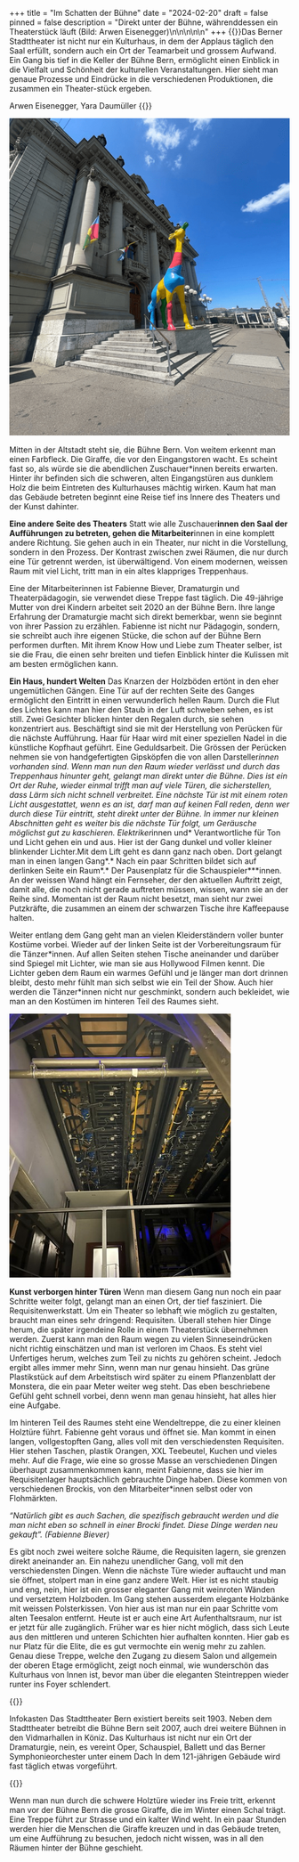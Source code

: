 +++
title = "Im Schatten der Bühne"
date = "2024-02-20"
draft = false
pinned = false
description = "Direkt unter der Bühne, währenddessen ein Theaterstück läuft (Bild: Arwen Eisenegger)\n\n\n\n\n"
+++
{{</lead>}}Das Berner Stadttheater ist nicht nur ein Kulturhaus, in dem der Applaus täglich den Saal erfüllt, sondern auch ein Ort der Teamarbeit und grossem Aufwand. Ein Gang bis tief in die Keller der Bühne Bern, ermöglicht einen Einblick in die Vielfalt und Schönheit der kulturellen Veranstaltungen. Hier sieht man genaue Prozesse und Eindrücke in die verschiedenen Produktionen, die zusammen ein Theater-stück ergeben. 

Arwen Eisenegger, Yara Daumüller  {{</lead>}}

![](bild1-1-.png "Das Berner Stadttheater von vorne mit der aktuellen Giraffenstatue (Bild https://de.foursquare.com/v/stadttheater-bern/4bf80db7b182c9b637bb765a?openPhotoId=6485b86626ea3236f26e2b62 )")

Mitten in der Altstadt steht sie, die Bühne Bern. Von weitem erkennt man einen Farbfleck. Die Giraffe, die vor den Eingangstoren wacht. Es scheint fast so, als würde sie die abendlichen Zuschauer*innen bereits erwarten. Hinter ihr befinden sich die schweren, alten Eingangstüren aus dunklem Holz die beim Eintreten des Kulturhauses mächtig wirken. Kaum hat man das Gebäude betreten beginnt eine Reise tief ins Innere des Theaters und der Kunst dahinter.

**Eine andere Seite des Theaters**
Statt wie alle Zuschauer**innen den Saal der Aufführungen zu betreten, gehen die Mitarbeiter**innen in eine komplett andere Richtung. Sie gehen auch in ein Theater, nur nicht in die Vorstellung, sondern in den Prozess. Der Kontrast zwischen zwei Räumen, die nur durch eine Tür getrennt werden, ist überwältigend. Von einem modernen, weissen Raum mit viel Licht, tritt man in ein altes klappriges Treppenhaus.

Eine der Mitarbeiterinnen ist Fabienne Biever, Dramaturgin und Theaterpädagogin, sie verwendet diese Treppe fast täglich. Die 49-jährige Mutter von drei Kindern arbeitet seit 2020 an der Bühne Bern. Ihre lange Erfahrung der Dramaturgie macht sich direkt bemerkbar, wenn sie beginnt von ihrer Passion zu erzählen. Fabienne ist nicht nur Pädagogin, sondern, sie schreibt auch ihre eigenen Stücke, die schon auf der Bühne Bern performen durften. Mit ihrem Know How und Liebe zum Theater selber, ist sie die Frau, die einen sehr breiten und tiefen Einblick hinter die Kulissen mit am besten ermöglichen kann. 

**Ein Haus, hundert Welten**
Das Knarzen der Holzböden ertönt in den eher ungemütlichen Gängen. Eine Tür auf der rechten Seite des Ganges ermöglicht den Eintritt in einen verwunderlich hellen Raum. Durch die Flut des Lichtes kann man hier den Staub in der Luft schweben sehen, es ist still. Zwei Gesichter blicken hinter den Regalen durch, sie sehen konzentriert aus. Beschäftigt sind sie mit der Herstellung von Perücken für die nächste Aufführung. Haar für Haar wird mit einer speziellen Nadel in die künstliche Kopfhaut geführt. Eine Geduldsarbeit. Die Grössen der Perücken nehmen sie von handgefertigten Gipsköpfen die von allen Darsteller*innen vorhanden sind.
Wenn man nun den Raum wieder verlässt und durch das Treppenhaus hinunter geht, gelangt man direkt unter die Bühne. Dies ist ein Ort der Ruhe, wieder einmal trifft man auf viele Türen, die sicherstellen, dass Lärm sich nicht schnell verbreitet. Eine nächste Tür ist mit einem roten Licht ausgestattet, wenn es an ist, darf man auf keinen Fall reden, denn wer durch diese Tür eintritt, steht direkt unter der Bühne. In immer nur kleinen Abschnitten geht es weiter bis die nächste Tür folgt, um Geräusche möglichst gut zu kaschieren. Elektriker*innen und* Verantwortliche für Ton und Licht gehen ein und aus. Hier ist der Gang dunkel und voller kleiner blinkender Lichter.Mit dem Lift geht es dann ganz nach oben. Dort gelangt man in einen langen Gang*.* Nach ein paar Schritten bildet sich auf derlinken Seite ein Raum*.* Der Pausenplatz für die Schauspieler*\**innen. An der weissen Wand hängt ein Fernseher, der den aktuellen Auftritt zeigt, damit alle, die noch nicht gerade auftreten müssen, wissen, wann sie an der Reihe sind. Momentan ist der Raum nicht besetzt, man sieht nur zwei Putzkräfte, die zusammen an einem der schwarzen Tische ihre Kaffeepause halten.

Weiter entlang dem Gang geht man an vielen Kleiderständern voller bunter Kostüme vorbei. Wieder auf der linken Seite ist der Vorbereitungsraum für die Tänzer\*innen. Auf allen Seiten stehen Tische aneinander und darüber sind Spiegel mit Lichter, wie man sie aus Hollywood Filmen kennt. Die Lichter geben dem Raum ein warmes Gefühl und je länger man dort drinnen bleibt, desto mehr fühlt man sich selbst wie ein Teil der Show. Auch hier werden die Tänzer\*innen nicht nur geschminkt, sondern auch bekleidet, wie man an den Kostümen im hinteren Teil des Raumes sieht.

![](bild2.jpg "Direkt unter der Bühne, währenddessen ein Theaterstück läuft (Bild: Arwen Eisenegger)")

**Kunst verborgen hinter Türen**
Wenn man diesem Gang nun noch ein paar Schritte weiter folgt, gelangt man an einen Ort, der tief fasziniert. Die Requisitenwerkstatt. Um ein Theater so lebhaft wie möglich zu gestalten, braucht man eines sehr dringend: Requisiten. Überall stehen hier Dinge herum, die später irgendeine Rolle in einem Theaterstück übernehmen werden. Zuerst kann man den Raum wegen zu vielen Sinneseindrücken nicht richtig einschätzen und man ist verloren im Chaos. Es steht viel Unfertiges herum, welches zum Teil zu nichts zu gehören scheint. Jedoch ergibt alles immer mehr Sinn, wenn man nur genau hinsieht. Das grüne Plastikstück auf dem Arbeitstisch wird später zu einem Pflanzenblatt der Monstera, die ein paar Meter weiter weg steht. Das eben beschriebene Gefühl geht schnell vorbei, denn wenn man genau hinsieht, hat alles hier eine Aufgabe. 

Im hinteren Teil des Raumes steht eine Wendeltreppe, die zu einer kleinen Holztüre führt. Fabienne geht voraus und öffnet sie. Man kommt in einen langen, vollgestopften Gang, alles voll mit den verschiedensten Requisiten. Hier stehen Taschen, plastik Orangen, XXL Teebeutel, Kuchen und vieles mehr. Auf die Frage, wie eine so grosse Masse an verschiedenen Dingen überhaupt zusammenkommen kann, meint Fabienne, dass sie hier im Requisitenlager hauptsächlich gebrauchte Dinge haben. Diese kommen von verschiedenen Brockis, von den Mitarbeiter*innen selbst oder von Flohmärkten.

*“Natürlich gibt es auch Sachen, die spezifisch gebraucht werden und die man nicht eben so schnell in einer Brocki findet. Diese Dinge werden neu gekauft”. (Fabienne Biever)*

Es gibt noch zwei weitere solche Räume, die Requisiten lagern, sie grenzen direkt aneinander an. Ein nahezu unendlicher Gang, voll mit den verschiedensten Dingen. Wenn die nächste Türe wieder auftaucht und man sie öffnet, stolpert man in eine ganz andere Welt. Hier ist es nicht staubig und eng, nein, hier ist ein grosser eleganter Gang mit weinroten Wänden und versetztem Holzboden. Im Gang stehen ausserdem elegante Holzbänke mit weissen Polsterkissen. Von hier aus ist man nur ein paar Schritte vom alten Teesalon entfernt. Heute ist er auch eine Art Aufenthaltsraum, nur ist er jetzt für alle zugänglich. Früher war es hier nicht möglich, dass sich Leute aus den mittleren und unteren Schichten hier aufhalten konnten. Hier gab es nur Platz für die Elite, die es gut vermochte ein wenig mehr zu zahlen. Genau diese Treppe, welche den Zugang zu diesem Salon und allgemein der oberen Etage ermöglicht, zeigt noch einmal, wie wunderschön das Kulturhaus von Innen ist, bevor man über die eleganten Steintreppen wieder runter ins Foyer schlendert.

{{<box>}}

Infokasten
Das Stadttheater Bern existiert bereits seit 1903. Neben dem Stadttheater betreibt die Bühne Bern seit 2007, auch drei weitere Bühnen in den Vidmarhallen in Köniz. Das Kulturhaus ist nicht nur ein Ort der Dramaturgie, nein, es vereint Oper, Schauspiel, Ballett und das Berner Symphonieorchester unter einem Dach In dem 121-jährigen Gebäude wird fast täglich etwas vorgeführt.

{{</box>}}

Wenn man nun durch die schwere Holztüre wieder ins Freie tritt, erkennt man vor der Bühne Bern die grosse Giraffe, die im Winter einen Schal trägt. Eine Treppe führt zur Strasse und ein kalter Wind weht. In ein paar Stunden werden hier die Menschen die Giraffe kreuzen und in das Gebäude treten, um eine Aufführung zu besuchen, jedoch nicht wissen, was in all den Räumen hinter der Bühne geschieht.
